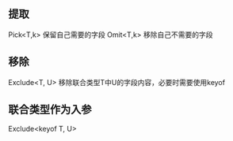 ## 提取
Pick<T,k> 保留自己需要的字段
Omit<T,k> 移除自己不需要的字段

## 移除
Exclude<T, U> 移除联合类型T中U的字段内容，必要时需要使用keyof




## 联合类型作为入参
Exclude<keyof T, U>